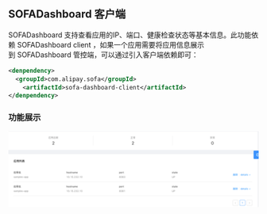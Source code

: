 ## SOFADashboard 客户端

SOFADashboard 支持查看应用的IP、端口、健康检查状态等基本信息。此功能依赖 SOFADashboard client ，如果一个应用需要将应用信息展示到 SOFADashboard 管控端，可以通过引入客户端依赖即可：

```xml
<denpendency>
  <groupId>com.alipay.sofa</groupId>
	<artifactId>sofa-dashboard-client</artifactId>
</denpendency>
```

### 功能展示

![client-func](./resources/client-func.png)
